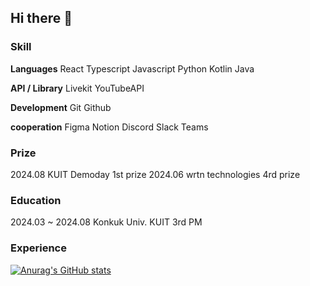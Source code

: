 ## Hi there 👋

### Skill
**Languages**
React Typescript Javascript Python Kotlin Java 

**API / Library**
Livekit YouTubeAPI 

**Development**
Git Github 

**cooperation**
Figma Notion Discord Slack Teams

### Prize
2024.08 KUIT Demoday 1st prize
2024.06 wrtn technologies 4rd prize 
### Education
2024.03 ~ 2024.08 Konkuk Univ. KUIT 3rd PM 

### Experience
[![Anurag's GitHub stats](https://github-readme-stats.vercel.app/api?username=YangJJune)](https://github.com/anuraghazra/github-readme-stats)
<!--
**YangJJune/YangJJune** is a ✨ _special_ ✨ repository because its `README.md` (this file) appears on your GitHub profile.

Here are some ideas to get you started:

- 🔭 I’m currently working on ...
- 🌱 I’m currently learning ...
- 👯 I’m looking to collaborate on ...
- 🤔 I’m looking for help with ...
- 💬 Ask me about ...
- 📫 How to reach me: ...
- 😄 Pronouns: ...
- ⚡ Fun fact: ...
-->
